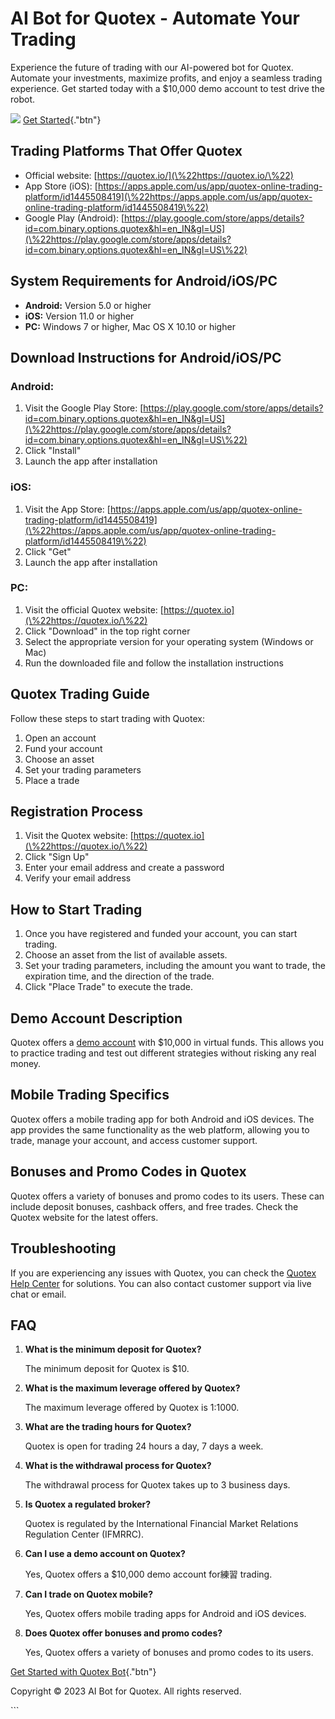 

# AI Bot for Quotex - Automate Your Trading

Experience the future of trading with our AI-powered bot for Quotex.
Automate your investments, maximize profits, and enjoy a seamless
trading experience. Get started today with a \$10,000 demo account to
test drive the robot.

[![](https://static.quotex.io/files/4_en/300_250.jpg)](https://traff.sbs/brokerqxlid)
[Get Started](\%22https://traff.sbs/brokerqxlid\%22){."btn"}




## Trading Platforms That Offer Quotex

-   Official website: [https://quotex.io/](\%22https://quotex.io/\%22)
-   App Store (iOS):
    [https://apps.apple.com/us/app/quotex-online-trading-platform/id1445508419](\%22https://apps.apple.com/us/app/quotex-online-trading-platform/id1445508419\%22)
-   Google Play (Android):
    [https://play.google.com/store/apps/details?id=com.binary.options.quotex&hl=en_IN&gl=US](\%22https://play.google.com/store/apps/details?id=com.binary.options.quotex&hl=en_IN&gl=US\%22)

## System Requirements for Android/iOS/PC

-   **Android:** Version 5.0 or higher
-   **iOS:** Version 11.0 or higher
-   **PC:** Windows 7 or higher, Mac OS X 10.10 or higher

## Download Instructions for Android/iOS/PC

### Android:

1.  Visit the Google Play Store:
    [https://play.google.com/store/apps/details?id=com.binary.options.quotex&hl=en_IN&gl=US](\%22https://play.google.com/store/apps/details?id=com.binary.options.quotex&hl=en_IN&gl=US\%22)
2.  Click "Install"
3.  Launch the app after installation

### iOS:

1.  Visit the App Store:
    [https://apps.apple.com/us/app/quotex-online-trading-platform/id1445508419](\%22https://apps.apple.com/us/app/quotex-online-trading-platform/id1445508419\%22)
2.  Click "Get"
3.  Launch the app after installation

### PC:

1.  Visit the official Quotex website:
    [https://quotex.io](\%22https://quotex.io/\%22)
2.  Click "Download" in the top right corner
3.  Select the appropriate version for your operating system (Windows or
    Mac)
4.  Run the downloaded file and follow the installation instructions

## Quotex Trading Guide

Follow these steps to start trading with Quotex:

1.  Open an account
2.  Fund your account
3.  Choose an asset
4.  Set your trading parameters
5.  Place a trade

## Registration Process

1.  Visit the Quotex website:
    [https://quotex.io](\%22https://quotex.io/\%22)
2.  Click "Sign Up"
3.  Enter your email address and create a password
4.  Verify your email address

## How to Start Trading

1.  Once you have registered and funded your account, you can start
    trading.
2.  Choose an asset from the list of available assets.
3.  Set your trading parameters, including the amount you want to trade,
    the expiration time, and the direction of the trade.
4.  Click "Place Trade" to execute the trade.

## Demo Account Description

Quotex offers a [demo
account](\%22https://quotex.io/trading-accounts/demo-account\%22) with
\$10,000 in virtual funds. This allows you to practice trading and test
out different strategies without risking any real money.

## Mobile Trading Specifics

Quotex offers a mobile trading app for both Android and iOS devices. The
app provides the same functionality as the web platform, allowing you to
trade, manage your account, and access customer support.

## Bonuses and Promo Codes in Quotex

Quotex offers a variety of bonuses and promo codes to its users. These
can include deposit bonuses, cashback offers, and free trades. Check the
Quotex website for the latest offers.

## Troubleshooting

If you are experiencing any issues with Quotex, you can check the
[Quotex Help Center](\%22https://quotex.io/help\%22) for solutions. You
can also contact customer support via live chat or email.

## FAQ

1.  **What is the minimum deposit for Quotex?**

    The minimum deposit for Quotex is \$10.

2.  **What is the maximum leverage offered by Quotex?**

    The maximum leverage offered by Quotex is 1:1000.

3.  **What are the trading hours for Quotex?**

    Quotex is open for trading 24 hours a day, 7 days a week.

4.  **What is the withdrawal process for Quotex?**

    The withdrawal process for Quotex takes up to 3 business days.

5.  **Is Quotex a regulated broker?**

    Quotex is regulated by the International Financial Market Relations
    Regulation Center (IFMRRC).

6.  **Can I use a demo account on Quotex?**

    Yes, Quotex offers a \$10,000 demo account for練習 trading.

7.  **Can I trade on Quotex mobile?**

    Yes, Quotex offers mobile trading apps for Android and iOS devices.

8.  **Does Quotex offer bonuses and promo codes?**

    Yes, Quotex offers a variety of bonuses and promo codes to its
    users.

[Get Started with Quotex
Bot](\%22https://traff.sbs/brokerqxlid\%22){."btn"}

Copyright © 2023 AI Bot for Quotex. All rights reserved.

\`\`\`

